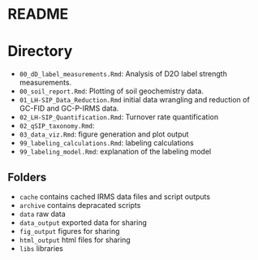 # README

# Directory

- `00_dD_label_measurements.Rmd`: Analysis of D2O label strength measurements.
- `00_soil_report.Rmd`: Plotting of soil geochemistry data.
- `01_LH-SIP_Data_Reduction.Rmd` initial data wrangling and reduction of GC-FID and GC-P-IRMS data.
- `02_LH-SIP_Quantification.Rmd`: Turnover rate quantification
- `02_qSIP_taxonomy.Rmd`: 
- `03_data_viz.Rmd`: figure generation and plot output
- `99_labeling_calculations.Rmd`: labeling calculations
- `99_labeling_model.Rmd`: explanation of the labeling model

## Folders
- `cache` contains cached IRMS data files and script outputs
- `archive` contains depracated scripts
- `data` raw data
- `data_output` exported data for sharing
- `fig_output` figures for sharing
- `html_output` html files for sharing
- `libs` libraries
